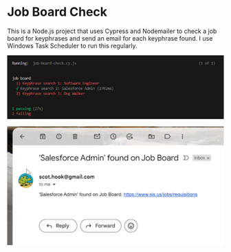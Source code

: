 # Job Board Check

This is a Node.js project that uses Cypress and Nodemailer to check a job board for keyphrases and send an email for each keyphrase found. I use Windows Task Scheduler to run this regularly.


![Preview of Execution](images/preview1.jpg)


![Preview of Email](images/preview2.jpg)